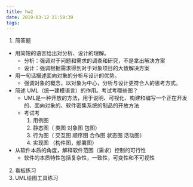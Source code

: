 ```yaml
---
title: hw2
date: 2019-03-12 21:59:39
tags:
---
```

1. 简答题
- 用简短的语言给出对分析、设计的理解。
    - 分析：强调对于问题和需求的调查和研究，不是拿出解决方案
    - 设计：强调根据需求得到对于对象项目的大致解决方案
- 用一句话描述面向对象的分析与设计的优势。
    - 强调对象的概念，以对象为中心，分析与设计更符合人的思考方式。
- 简述 UML（统一建模语言）的作用。考试考哪些图？
    - UML是一种开放的方法，用于说明、可视化、构建和编写一个正在开发的、面向对象的、软件密集系统的制品的开放方法
    - 考试考 
        1. 用例图 
        2. 静态图（ 类图 对象图 包图） 
        3. 行为图（ 交互图 顺序图 合作图 状态图 活动图）
        4. 实现图 （构件图，部署图）
- 从软件本质的角度，解释软件范围（需求）控制的可行性
    - 软件的本质特性包括复杂性，一致性，可变性和不可视性
2. 看板练习
3. UML绘图工具练习